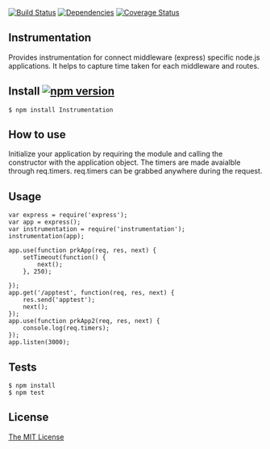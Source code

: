 
[![Build Status](https://travis-ci.org/Prasanna-sr/instrumentation.svg?branch=master)](https://travis-ci.org/Prasanna-sr/instrumentation)
[![Dependencies](https://david-dm.org/Prasanna-sr/instrumentation.svg)](https://david-dm.org/Prasanna-sr/instrumentation)
[![Coverage Status](https://coveralls.io/repos/Prasanna-sr/instrumentation/badge.svg?branch=master)](https://coveralls.io/r/Prasanna-sr/instrumentation?branch=master)

## Instrumentation 
Provides instrumentation for connect middleware (express) specific node.js applications.
It helps to capture time taken for each middleware and routes.


## Install [![npm version](https://badge.fury.io/js/instrumentation.svg)](http://badge.fury.io/js/instrumentation)

	$ npm install Instrumentation

## How to use
Initialize your application by requiring the module and calling the constructor
 with the application object.
The timers are made avaialble through req.timers. req.timers can be grabbed anywhere during the request.

## Usage
	var express = require('express');
	var app = express();
	var instrumentation = require('instrumentation');
	instrumentation(app);

	app.use(function prkApp(req, res, next) {
		setTimeout(function() {
			next();
		}, 250);
	    
	});
	app.get('/apptest', function(req, res, next) {
	    res.send('apptest');
	    next();
	});
	app.use(function prkApp2(req, res, next) {
	    console.log(req.timers);
	});
	app.listen(3000);

## Tests
	$ npm install
	$ npm test

## License

[The MIT License](http://opensource.org/licenses/MIT)
